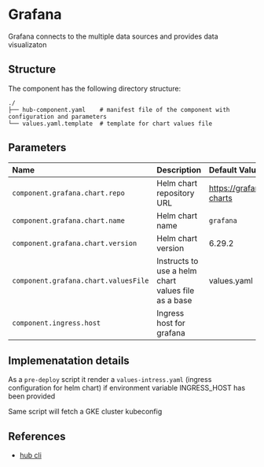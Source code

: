 # Grafana

Grafana connects to the multiple data sources and provides data visualizaton

## Structure

The component has the following directory structure:

```text
./
├── hub-component.yaml    # manifest file of the component with configuration and parameters
└── values.yaml.template  # template for chart values file
```

## Parameters

| Name      | Description | Default Value | Required
| :-------- | :--------   | :--------     | :--:
`component.grafana.chart.repo` | Helm chart repository URL | https://grafana.github.io/helm-charts | x |
`component.grafana.chart.name` | Helm chart name | `grafana` | x |
`component.grafana.chart.version` | Helm chart version | 6.29.2 | x |
`component.grafana.chart.valuesFile` | Instructs to use a helm chart values file as a base | values.yaml | x |
`component.ingress.host` | Ingress host for grafana | | |

## Implemenatation details

As a `pre-deploy` script it render a `values-intress.yaml` (ingress configuration for helm chart) if environment variable INGRESS_HOST has been provided

Same script will fetch a GKE cluster kubeconfig

## References

* [hub cli](https://github.com/agilestacks/hub/wiki)
